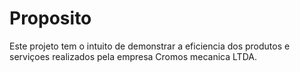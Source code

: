 # Proposito 

Este projeto tem o intuito de demonstrar a eficiencia dos produtos e serviçoes realizados pela empresa Cromos mecanica LTDA. 